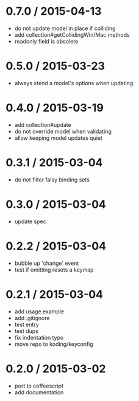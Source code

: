 
0.7.0 / 2015-04-13
==================

  * do not update model in place if colliding
  * add collection#getCollidingWin/Mac methods
  * readonly field is obsolete

0.5.0 / 2015-03-23
==================

 * always xtend a model's options when updating

0.4.0 / 2015-03-19
==================

 * add collection#update
 * do not override model when validating
 * allow keeping model updates quiet

0.3.1 / 2015-03-04
==================

 * do not filter falsy binding sets

0.3.0 / 2015-03-04
==================

 * update spec

0.2.2 / 2015-03-04
==================

 * bubble up 'change' event
 * test if omitting resets a keymap

0.2.1 / 2015-03-04
==================

 * add usage example
 * add .gitignore
 * test entry
 * test dups
 * fix indentation typo
 * move repo to koding/keyconfig

0.2.0 / 2015-03-02
==================

 * port to coffeescript
 * add documentation
